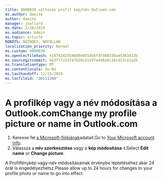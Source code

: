 ```yaml
---
title: 8000036 változás profil kép/név Outlook.com
ms.author: daeite
author: daeite
manager: joallard
ms.date: 2/28/2019
ms.audience: Admin
ms.topic: article
ROBOTS: NOINDEX, NOFOLLOW
localization_priority: Normal
ms.custom: 8000036
ms.openlocfilehash: e18742425546d9d455d56fdf400338a45361633b
ms.sourcegitcommit: b43f77221f47b50c41197a448a9c26c423ce1ad5
ms.translationtype: MT
ms.contentlocale: hu-HU
ms.lasthandoff: 11/15/2019
ms.locfileid: "36511348"
---
```

# <a name="change-my-profile-picture-or-name-in-outlookcom"></a><span data-ttu-id="61bf4-102">A profilkép vagy a név módosítása a Outlook.com</span><span class="sxs-lookup"><span data-stu-id="61bf4-102">Change my profile picture or name in Outlook.com</span></span>

1. <span data-ttu-id="61bf4-103">Keresse fel [a Microsoft-fiókjának](https://go.microsoft.com/fwlink/p/?linkid=860841)adatait.</span><span class="sxs-lookup"><span data-stu-id="61bf4-103">Go to [Your Microsoft account info](https://go.microsoft.com/fwlink/p/?linkid=860841).</span></span>
1. <span data-ttu-id="61bf4-104">Válassza a **név szerkesztése** vagy a **kép módosítása**-t.</span><span class="sxs-lookup"><span data-stu-id="61bf4-104">Select **Edit name** or **Change picture**.</span></span>

<span data-ttu-id="61bf4-105">A Profilfénykép vagy-név módosításainak érvénybe léptetéséhez akár 24 órát is engedélyezhetsz.</span><span class="sxs-lookup"><span data-stu-id="61bf4-105">Please allow up to 24 hours for changes to your profile photo or name to go into effect.</span></span>